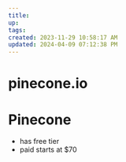 ```yaml
---
title:
up: 
tags: 
created: 2023-11-29 10:58:17 AM
updated: 2024-04-09 07:12:38 PM
---
```

# pinecone.io
# Pinecone
- has free tier 
- paid starts at $70